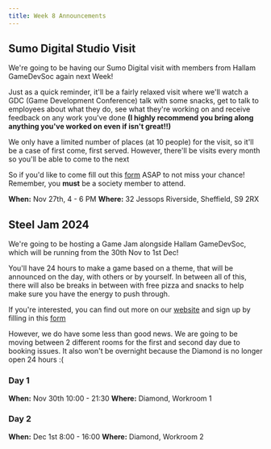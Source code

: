 ```yaml
---
title: Week 8 Announcements 
---
```


## Sumo Digital Studio Visit


We're going to be having our Sumo Digital visit with members from Hallam GameDevSoc again next Week!

Just as a quick reminder, it'll be a fairly relaxed visit where we'll watch a GDC (Game Development Conference) talk with some snacks, get to talk to employees about what they do, see what they're working on and receive feedback on any work you've done **(I highly recommend you bring along anything you've worked on even if isn't great!!)**

We only have a limited number of places (at 10 people) for the visit, so it'll be a case of first come, first served. However, there'll be visits every month so you'll be able to come to the next

So if you'd like to come fill out this [form](https://forms.gle/4WTJ8majBNPabFJJ7) ASAP to not miss your chance! Remember, you **must** be a society member to attend.

**When:** Nov 27th,  4 - 6 PM
**Where:** 32 Jessops Riverside, Sheffield, S9 2RX



## Steel Jam 2024

We're going to be hosting a Game Jam alongside Hallam GameDevSoc, which will be running from the 30th Nov to 1st Dec!

You'll have 24 hours to make a game based on a theme, that will be announced on the day, with others or by yourself. In between all of this, there will also be breaks in between with free pizza and snacks to help make sure you have the energy to push through.

If you're interested, you can find out more on our [website](https://bit.ly/SteelJam2024) and sign up by filling in this [form](https://forms.gle/RGVLEnAHnYxaf77s9)

However, we do have some less than good news. We are going to be moving between 2 different rooms for the first and second day due to booking issues. It also won't be overnight because the Diamond is no longer open 24 hours :(

### Day 1

**When:**  Nov 30th 10:00 - 21:30
**Where:** Diamond, Workroom 1

### Day 2

**When:**  Dec 1st 8:00 - 16:00
**Where:** Diamond, Workroom 2
